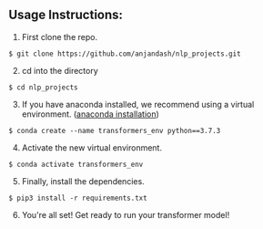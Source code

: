 
Usage Instructions:
---



1. First clone the repo. 

```
$ git clone https://github.com/anjandash/nlp_projects.git
```



2. cd into the directory

```
$ cd nlp_projects
```



3. If you have anaconda installed, we recommend using a virtual environment. 
([anaconda installation](https://docs.anaconda.com/anaconda/install/))

```
$ conda create --name transformers_env python==3.7.3
```



4. Activate the new virtual environment.

```
$ conda activate transformers_env
```



5. Finally, install the dependencies. 

```
$ pip3 install -r requirements.txt
```



6. You're all set! Get ready to run your transformer model!  